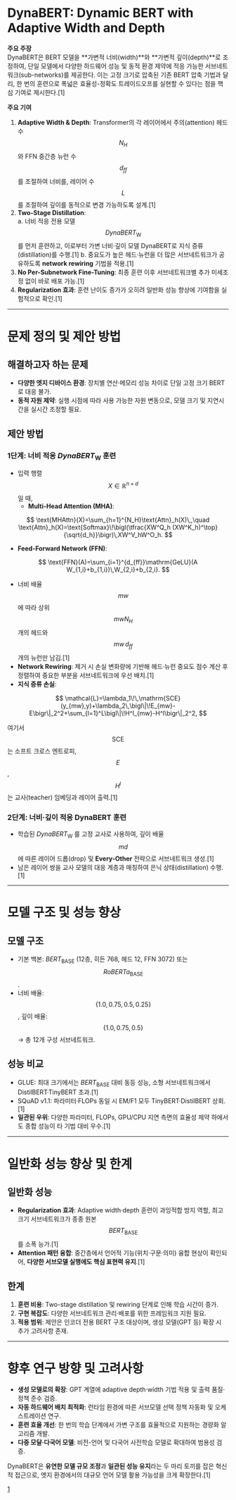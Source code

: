 # DynaBERT: Dynamic BERT with Adaptive Width and Depth

**주요 주장**  
DynaBERT은 BERT 모델을 **가변적 너비(width)**와 **가변적 깊이(depth)**로 조정하여, 단일 모델에서 다양한 하드웨어 성능 및 동적 환경 제약에 적응 가능한 서브네트워크(sub-networks)를 제공한다. 이는 고정 크기로 압축된 기존 BERT 압축 기법과 달리, 한 번의 훈련으로 폭넓은 효율성-정확도 트레이드오프를 실현할 수 있다는 점을 핵심 기여로 제시한다.[1]

**주요 기여**  
1. **Adaptive Width & Depth**: Transformer의 각 레이어에서 주의(attention) 헤드 수 $$N_H$$와 FFN 중간층 뉴런 수 $$d_{ff}$$를 조절하여 너비를, 레이어 수 $$L$$를 조절하여 깊이를 동적으로 변경 가능하도록 설계.[1]
2. **Two-Stage Distillation**:  
   a. 너비 적응 전용 모델 $$DynaBERT_\text{W}$$를 먼저 훈련하고, 이로부터 가변 너비·깊이 모델 DynaBERT로 지식 증류(distillation)를 수행.[1]
   b. 중요도가 높은 헤드·뉴런을 더 많은 서브네트워크가 공유하도록 **network rewiring** 기법을 적용.[1]
3. **No Per-Subnetwork Fine-Tuning**: 최종 훈련 이후 서브네트워크별 추가 미세조정 없이 바로 배포 가능.[1]
4. **Regularization 효과**: 훈련 난이도 증가가 오히려 일반화 성능 향상에 기여함을 실험적으로 확인.[1]

***

# 문제 정의 및 제안 방법

## 해결하고자 하는 문제  
- **다양한 엣지 디바이스 환경**: 장치별 연산·메모리 성능 차이로 단일 고정 크기 BERT로 대응 불가.  
- **동적 자원 제약**: 실행 시점에 따라 사용 가능한 자원 변동으로, 모델 크기 및 지연시간을 실시간 조정할 필요.

## 제안 방법  
### 1단계: 너비 적응 $DynaBERT_\text{W}$ 훈련  
- 입력 행렬 $$X\in\mathbb{R}^{n\times d}$$일 때,  
  - **Multi-Head Attention (MHA)**:  

$$ \text{MHAttn}(X)=\sum_{h=1}^{N_H}\text{Attn}_h(X)\,,\quad \text{Attn}_h(X)=\text{Softmax}\!\bigl(\tfrac{XW^Q_h (XW^K_h)^\top}{\sqrt{d_h}}\bigr)\,XW^V_hW^O_h. $$  
  
  - **Feed-Forward Network (FFN)**:  

$$ \text{FFN}(A)=\sum_{i=1}^{d_{ff}}\mathrm{GeLU}(A W_{1,i}+b_{1,i})\,W_{2,i}+b_{2,i}. $$  

- 너비 배율 $$mw$$에 따라 상위 $$mwN_H$$개의 헤드와 $$mw\,d_{ff}$$개의 뉴런만 남김.[1]
- **Network Rewiring**: 제거 시 손실 변화량에 기반해 헤드·뉴런 중요도 점수 계산 후 정렬하여 중요한 부분을 서브네트워크에 우선 배치.[1]
- **지식 증류 손실**:  

$$ \mathcal{L}=\lambda_1\!\,\mathrm{SCE}(y_{mw},y)+\lambda_2\,\bigl\|\!E_{mw}-E\bigr\|_2^2+\sum_{l=1}^L\bigl\|\!H^l_{mw}-H^l\bigr\|_2^2, $$  
  
  여기서 $$\mathrm{SCE}$$는 소프트 크로스 엔트로피, $$E$$, $$H^l$$는 교사(teacher) 임베딩과 레이어 출력.[1]

### 2단계: 너비·깊이 적응 DynaBERT 훈련  
- 학습된 $DynaBERT_\text{W}$ 를 고정 교사로 사용하여, 깊이 배율 $$md$$에 따른 레이어 드롭(drop) 및 **Every-Other** 전략으로 서브네트워크 생성.[1]
- 남은 레이어 쌍을 교사 모델의 대응 계층과 매칭하여 은닉 상태(distillation) 수행.[1]

***

# 모델 구조 및 성능 향상

## 모델 구조  
- 기본 백본: $BERT_\text{BASE}$ (12층, 히든 768, 헤드 12, FFN 3072) 또는 $$RoBERTa_\text{BASE}$$.  
- 너비 배율: $$\{1.0,0.75,0.5,0.25\}$$, 깊이 배율: $$\{1.0,0.75,0.5\}$$ → 총 12개 구성 서브네트워크.

## 성능 비교  
- GLUE: 최대 크기에서는 $BERT_\text{BASE}$ 대비 동등 성능, 소형 서브네트워크에서 DistilBERT·TinyBERT 초과.[1]
- SQuAD v1.1: 파라미터·FLOPs 동일 시 EM/F1 모두 TinyBERT·DistilBERT 상회.[1]
- **일관된 우위**: 다양한 파라미터, FLOPs, GPU/CPU 지연 측면의 효율성 제약 하에서도 종합 성능이 타 기법 대비 우수.[1]

***

# 일반화 성능 향상 및 한계

## 일반화 성능  
- **Regularization 효과**: Adaptive width·depth 훈련이 과잉적합 방지 역할, 최고 크기 서브네트워크가 종종 원본 $$BERT_\text{BASE}$$를 소폭 능가.[1]
- **Attention 패턴 융합**: 중간층에서 언어적 기능(위치·구문·의미) 융합 현상이 확인되어, **다양한 서브모델 실행에도 핵심 표현력 유지**.[1]

## 한계  
1. **훈련 비용**: Two-stage distillation 및 rewiring 단계로 인해 학습 시간이 증가.  
2. **구현 복잡도**: 다양한 서브네트워크 관리·배포를 위한 프레임워크 지원 필요.  
3. **적용 범위**: 제안은 인코더 전용 BERT 구조 대상이며, 생성 모델(GPT 등) 확장 시 추가 고려사항 존재.

***

# 향후 연구 방향 및 고려사항

- **생성 모델로의 확장**: GPT 계열에 adaptive depth·width 기법 적용 및 출력 품질·정책 준수 검증.  
- **자동 하드웨어 배치 최적화**: 런타임 환경에 따른 서브모델 선택 정책 자동화 및 오케스트레이션 연구.  
- **훈련 효율 개선**: 한 번의 학습 단계에서 가변 구조를 효율적으로 지원하는 경량화 알고리즘 개발.  
- **다중 모달·다국어 모델**: 비전-언어 및 다국어 사전학습 모델로 확대하여 범용성 검증.

DynaBERT은 **유연한 모델 규모 조정**과 **일관된 성능 유지**라는 두 마리 토끼를 잡은 혁신적 접근으로, 엣지 환경에서의 대규모 언어 모델 활용 가능성을 크게 확장한다.[1]

[1](https://ppl-ai-file-upload.s3.amazonaws.com/web/direct-files/attachments/65988149/54e2bc94-165c-4ae6-b8dd-43ab91bc7c8c/2004.04037v2.pdf)
